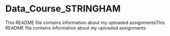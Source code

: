 # Data_Course_STRINGHAM
This README file contains information about my uploaded assignmentsThis README file contains information about my uploaded assignments
